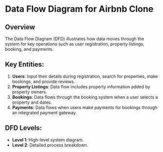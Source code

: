 # Data Flow Diagram for Airbnb Clone

## Overview
The Data Flow Diagram (DFD) illustrates how data moves through the system for key operations such as user registration, property listings, booking, and payments.

## Key Entities:
1. **Users**: Input their details during registration, search for properties, make bookings, and provide reviews.
2. **Property Listings**: Data flow includes property information added by property owners.
3. **Bookings**: Data flows through the booking system when a user selects a property and dates.
4. **Payments**: Data flows when users make payments for bookings through an integrated payment gateway.

## DFD Levels:
- **Level 1**: High-level system diagram.
- **Level 2**: Detailed process breakdown.
